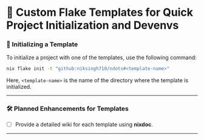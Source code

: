 # 🚀 Custom Flake Templates for Quick Project Initialization and Devenvs

### 🔨 Initializing a Template

To initialize a project with one of the templates, use the following command:

```bash
nix flake init -t "github:niksingh710/ndots#<template-name>"
```

Here, `<template-name>` is the name of the directory where the template is initialized.

---

### 🛠️ Planned Enhancements for Templates

- [ ] Provide a detailed wiki for each template using **nixdoc**.

---
